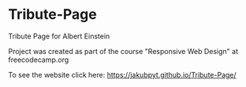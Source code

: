 # Tribute-Page
 
 Tribute Page for Albert Einstein  

 Project was created as part of the course "Responsive Web Design" at freecodecamp.org

To see the website click here:
https://jakubpyt.github.io/Tribute-Page/
